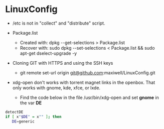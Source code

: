 LinuxConfig
===========


* /etc is not in "collect" and "distribute" script.

* Package.list
    - Created with: dpkg --get-selections > Package.list
    - Recover with: sudo  dpkg --set-selections < Package.list && sudo apt-get dselect-upgrade -y


* Cloning GIT with HTTPS and using the SSH keys
    - git remote set-url origin git@github.com:maxiwell/LinuxConfig.git

* xdg-open don't works with torrent magnet links in the openbox. That only works with gnome, kde, xfce, or lxde.
    - Find the code below in the file /usr/bin/xdg-open and set **gnome**  in the var **DE** 

```bash    
detectDE
if [ x"$DE" = x"" ]; then
   DE=generic
```

